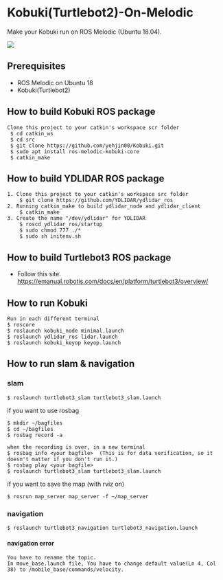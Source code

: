 # Kobuki(Turtlebot2)-On-Melodic
Make your Kobuki run on ROS Melodic (Ubuntu 18.04).

![](https://www.turtlebot.com/assets/images/turtlebot_2_lg.png)

## Prerequisites

- ROS Melodic on Ubuntu 18
- Kobuki(Turtlebot2)


## How to build Kobuki ROS package
```
Clone this project to your catkin's workspace scr folder
 $ cd catkin_ws
 $ cd src
 $ git clone https://github.com/yehjin00/Kobuki.git
 $ sudo apt install ros-melodic-kobuki-core 
 $ catkin_make
```

## How to build YDLIDAR ROS package
```
1. Clone this project to your catkin's workspace src folder
    $ git clone https://github.com/YDLIDAR/ydlidar_ros
2. Running catkin_make to build ydlidar_node and ydlidar_client
    $ catkin_make
3. Create the name "/dev/ydlidar" for YDLIDAR
    $ roscd ydlidar_ros/startup
    $ sudo chmod 777 ./*
    $ sudo sh initenv.sh
```
## How to build Turtlebot3 ROS package
* Follow this site.
https://emanual.robotis.com/docs/en/platform/turtlebot3/overview/

## How to run Kobuki
```
Run in each different terminal
$ roscore
$ roslaunch kobuki_node minimal.launch
$ roslaunch ydlidar_ros lidar.launch
$ roslaunch kobuki_keyop keyop.launch
```

## How to run slam & navigation
### slam
```
$ roslaunch turtlebot3_slam turtlebot3_slam.launch
```
if you want to use rosbag
```
$ mkdir ~/bagfiles
$ cd ~/bagfiles
$ rosbag record -a

when the recording is over, in a new terminal
$ rosbag info <your bagfile>  (This is for data verification, so it doesn't matter if you don't run it.)
$ rosbag play <your bagfile>
$ roslaunch turtlebot3_slam turtlebot3_slam.launch
```


if you want to save the map (with rviz on)
```
$ rosrun map_server map_server -f ~/map_server
```
### navigation
```
$ roslaunch turtlebot3_navigation turtlebot3_navigation.launch
```
#### navigation error
```
You have to rename the topic.
In move_base.launch file, You have to change default value(Ln 4, Col 38) to /mobile_base/commands/velocity.
```
